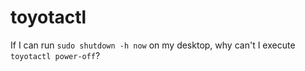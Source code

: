# toyotactl
If I can run `sudo shutdown -h now` on my desktop, why can't I execute `toyotactl power-off`?